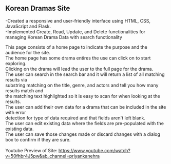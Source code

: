 ## Korean Dramas Site <br>
-Created a responsive and user-friendly interface using HTML, CSS, JavaScript and Flask.<br>
-Implemented Create, Read, Update, and Delete functionalities for managing Korean Drama Data with search functionality <br>

This page consists of a home page to indicate the purpose and the audience for the site.<br>
The home page has some drama entires the use can click on to start exploring. <br>
Clicking on the drama will lead the user to the full page for the drama.<br>
The user can search in the search bar and it will return a list of all matching results via<br>
substring matching on the title, genre, and actors and tell you how many results match and <br>
the matching text highlighted so it is easy to scan for when looking at the results.<br>
The user can add their own data for a drama that can be included in the site with error<br>
detection for type of data required and that fields aren't left blank. <br>
The user can edit existing data where the fields are pre-populated with the existing data. <br>
The user can save those changes made or discard changes with a dialog box to confirm if they are sure.<br>
<br>
Youtube Preview of Site: https://www.youtube.com/watch?v=50fhbr4J5pw&ab_channel=priyankanehra
